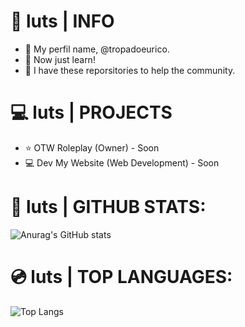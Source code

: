 # 📖 luts | INFO

- 📄 My perfil name, @tropadoeurico.
- 📄 Now just learn!
- 📄 I have these reporsitories to help the community.

# 💻 luts | PROJECTS

- ⭐ OTW Roleplay (Owner) - Soon
- 💻 Dev My Website (Web Development) - Soon

# 📀 luts | GITHUB STATS:
![Anurag's GitHub stats](https://github-readme-stats.vercel.app/api?username=tropadoeurico&show_icons=true&theme=dark)

# 💿 luts | TOP LANGUAGES:
![Top Langs](https://github-readme-stats.vercel.app/api/top-langs/?eusername=tropadoeurico&layout=donut)

